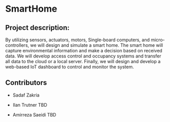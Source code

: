 # SmartHome
## Project description:
By utilizing sensors, actuators, motors, Single-board computers, and micro-controllers, we will
design and simulate a smart home. The smart home will capture environmental information and make a decision
based on received data. We will develop access control and occupancy systems and transfer all
data to the cloud or a local server. Finally, we will design and develop a web-based IoT dashboard to
control and monitor the system. 

## Contributors
- Sadaf Zakria 
* Ilan Trutner TBD
+ Amirreza Saeidi TBD

